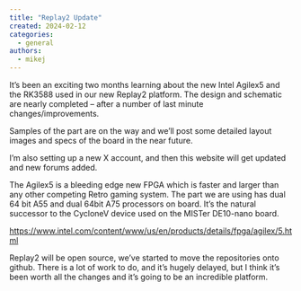 ```yaml
---
title: "Replay2 Update"
created: 2024-02-12
categories: 
  - general
authors: 
  - mikej
---
```

It’s been an exciting two months learning about the new Intel Agilex5 and the RK3588 used in our new Replay2 platform. The design and schematic are nearly completed – after a number of last minute changes/improvements.

Samples of the part are on the way and we’ll post some detailed layout images and specs of the board in the near future.

I’m also setting up a new X account, and then this website will get updated and new forums added.

The Agilex5 is a bleeding edge new FPGA which is faster and larger than any other competing Retro gaming system. The part we are using has dual 64 bit A55 and dual 64bit A75 processors on board. It’s the natural successor to the CycloneV device used on the MISTer DE10-nano board.

https://www.intel.com/content/www/us/en/products/details/fpga/agilex/5.html

Replay2 will be open source, we’ve started to move the repositories onto github. There is a lot of work to do, and it’s hugely delayed, but I think it’s been worth all the changes and it’s going to be an incredible platform.